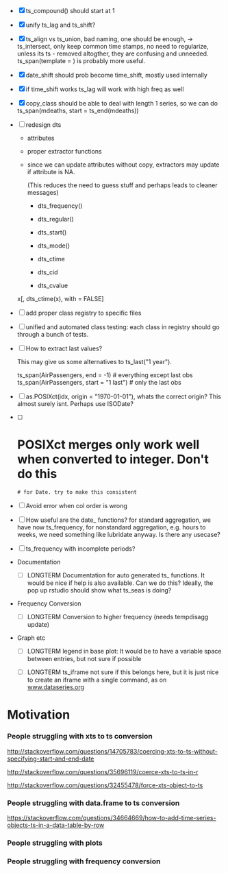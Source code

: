 - [X] ts_compound() should start at 1
- [X] unify ts_lag and ts_shift?

- [X] ts_align vs ts_union, bad naming, one should be enough, -> ts_intersect, 
      only keep common time stamps, no need to regularize, unless its ts
      - removed altogther, they are confusing and unneeded. 
      ts_span(template = ) is probably more useful.

      
- [X] date_shift should prob become time_shift, mostly used internally 
- [X] if time_shift works ts_lag will work with high freq as well


- [X] copy_class should be able to deal with length 1 series, so we can do
  ts_span(mdeaths, start = ts_end(mdeaths))



- [ ] redesign dts
  - attributes
  - proper extractor functions
  - since we can update attributes without copy, extractors may update if 
    attribute is NA. 

    (This reduces the need to guess stuff and perhaps leads to 
    cleaner messages)

    - dts_frequency()
    - dts_regular()
    - dts_start()
    - dts_mode()  

    - dts_ctime
    - dts_cid
    - dts_cvalue

  x[, dts_ctime(x), with = FALSE]


- [ ] add proper class registry to specific files

- [ ] unified and automated class testing: each class in registry should go through a bunch of tests.



- [ ] How to extract last values?

  This may give us some alternatives to ts_last("1 year").

  ts_span(AirPassengers, end = -1)         # everything except last obs
  ts_span(AirPassengers, start = "1 last") # only the last obs


- [ ] as.POSIXct(idx, origin = "1970-01-01"), whats the correct origin? This 
      almost surely isnt. Perhaps use ISODate?
- [ ]   # POSIXct merges only work well when converted to integer. Don't do this 
        # for Date. try to make this consistent

- [ ] Avoid error when col order is wrong

- [ ] How useful are the date_ functions?
      for standard aggregation, we have now ts_frequency, 
      for nonstandard aggregation, e.g. hours to weeks, we need something like 
      lubridate anyway. Is there any usecase?


- [ ] ts_frequency with incomplete periods?


- Documentation

  - [ ] LONGTERM Documentation for auto generated ts_ functions.
        It would be nice if help is also available. 
        Can we do this? Ideally, the pop up rstudio should show what ts_seas is doing?

- Frequency Conversion

  - [ ] LONGTERM Conversion to higher frequency (needs tempdisagg update)

- Graph etc

  - [ ] LONGTERM legend in base plot: It would be to have a variable space 
        between entries, but not sure if possible
  - [ ] LONGTERM ts_iframe not sure if this belongs here, but it is just nice
        to create an iframe with a single command, as on www.dataseries.org


# Motivation

### People struggling with xts to ts conversion

http://stackoverflow.com/questions/14705783/coercing-xts-to-ts-without-specifying-start-and-end-date

http://stackoverflow.com/questions/35696119/coerce-xts-to-ts-in-r

http://stackoverflow.com/questions/32455478/force-xts-object-to-ts



### People struggling with data.frame to ts conversion

https://stackoverflow.com/questions/34664669/how-to-add-time-series-objects-ts-in-a-data-table-by-row



### People struggling with plots




### People struggling with frequency conversion

